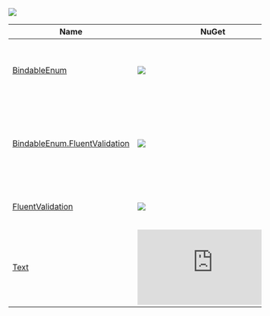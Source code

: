 ![](https://img.shields.io/github/license/Woody230/CSharpExtensions)

| Name | NuGet | Description |
| --- | --- | --- | 
| [BindableEnum](BindableEnum\\Library\\README.md) | [![](https://img.shields.io/nuget/v/Woody230.BindableEnum)](https://www.nuget.org/packages/Woody230.BindableEnum) | Enumeration wrapper for manual model state validation in ASP.NET Core. |
| [BindableEnum.FluentValidation](BindableEnum.FluentValidation\\Library\\README.md) | [![](https://img.shields.io/nuget/v/Woody230.BindableEnum.FluentValidation)](https://www.nuget.org/packages/Woody230.BindableEnum.FluentValidation) | Extensions for the [FluentValidation](https://github.com/FluentValidation/FluentValidation) library within the context of the [BindableEnum](BindableEnum\\Library\\README.md) library. |
| [FluentValidation](FluentValidation\\Library\\README.md) | [![](https://img.shields.io/nuget/v/Woody230.FluentValidation)](https://www.nuget.org/packages/Woody230.FluentValidation) | Extensions for the [FluentValidation](https://github.com/FluentValidation/FluentValidation) library. |
| [Text](Text\\Library\\README.md) | [![](https://img.shields.io/nuget/v/Woody230.Text)](https://www.nuget.org/packages/Woody230.Text) | Extensions for the System.Text namespace. |
